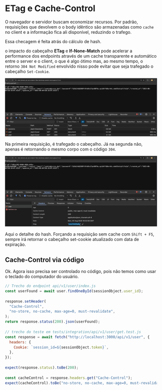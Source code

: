 # ETag e Cache-Control

O navegador e servidor buscam economizar recursos. Por padrão, requisições que devolvem o o body idêntico são armazenadas como `cache` no client e a informação fica ali disponível, reduzindo o trafego.

Essa checagem é feita atrás do cálculo de hash.

o impacto do cabeçalho **ETag** e **If-None-Match** pode acelerar a performance dos endpoints através de um cache transparente e automático entre o server e o client, o que é algo ótimo mas, ao mesmo tempo, o retorno `304 Not Modified` envolvido nisso pode evitar que seja trafegado o cabeçalho `Set-Cookie`.

![Detalhe de retorno com cache](../docs/img/etag-2-requisicao-retorna-304.png)

Na primeira requisição, é trafegado o cabeçalho. Já na segunda não, apenas é retornando o mesmo corpo com o código `304`.

![ETag e detalhe do hash](../docs/img/etag-detalhe-do-hash.png)

Aqui o detalhe do hash. Forçando a requisição sem cache com `Shift + F5`, sempre irá retornar o cabeçalho set-cookie atualizado com data de expiração.

## Cache-Control via código

Ok. Agora isso precisa ser controlado no código, pois não temos como usar o teclado do computador do usuário.

```js
// Trecho do endpoint api/v1/user/index.js
const userFound = await user.findOneById(sessionObject.user_id);

response.setHeader(
  "Cache-Control",
  "no-store, no-cache, max-age=0, must-revalidate",
);
return response.status(200).json(userFound);

// trecho do teste em tests/integration/api/v1/user/get.test.js
const response = await fetch("http://localhost:3000/api/v1/user", {
  headers: {
    Cookie: `session_id=${sessionObject.token}`,
  },
});

expect(response.status).toBe(200);

const cacheControl = response.headers.get("Cache-Control");
expect(cacheControl).toBe("no-store, no-cache, max-age=0, must-revalidate");
```
